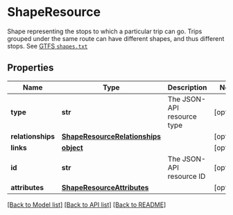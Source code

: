 # ShapeResource

Shape representing the stops to which a particular trip can go. Trips grouped under the same route can have different shapes, and thus different stops. See [GTFS `shapes.txt`](https://github.com/google/transit/blob/master/gtfs/spec/en/reference.md#shapestxt) 
## Properties
Name | Type | Description | Notes
------------ | ------------- | ------------- | -------------
**type** | **str** | The JSON-API resource type | [optional] 
**relationships** | [**ShapeResourceRelationships**](ShapeResourceRelationships.md) |  | [optional] 
**links** | [**object**](.md) |  | [optional] 
**id** | **str** | The JSON-API resource ID | [optional] 
**attributes** | [**ShapeResourceAttributes**](ShapeResourceAttributes.md) |  | [optional] 

[[Back to Model list]](../README.md#documentation-for-models) [[Back to API list]](../README.md#documentation-for-api-endpoints) [[Back to README]](../README.md)


